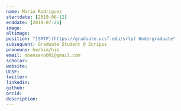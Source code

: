 ```yaml
---
name: Mario Rodriguez
startdate: [2019-06-12]
enddate: [2019-07-26]
image:
altimage:
position: "[SRTP](https://graduate.ucsf.edu/srtp) Undergraduate"
subsequent: Graduate Student @ Scripps
pronouns: he/him/his
email: mbenzeno001@gmail.com
scholar:
website:
UCSF:
twitter:
linkedin:
github:
orcid:
description:
---
```

